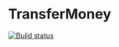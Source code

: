 # TransferMoney

[![Build status](https://ci.appveyor.com/api/projects/status/v1drr5yia9u2cccr?svg=true)](https://ci.appveyor.com/project/lukashenkoolga/transfermoney)
